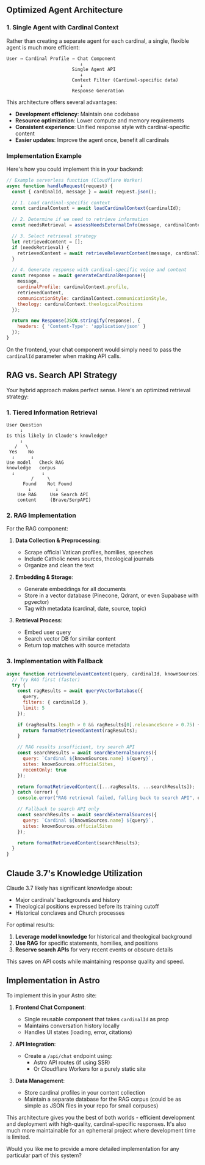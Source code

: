 ## Optimized Agent Architecture

### 1. Single Agent with Cardinal Context

Rather than creating a separate agent for each cardinal, a single, flexible agent is much more efficient:

```
User → Cardinal Profile → Chat Component
                           ↓
                        Single Agent API
                           ↓
                        Context Filter (Cardinal-specific data)
                           ↓
                        Response Generation
```

This architecture offers several advantages:
- **Development efficiency**: Maintain one codebase
- **Resource optimization**: Lower compute and memory requirements
- **Consistent experience**: Unified response style with cardinal-specific content
- **Easier updates**: Improve the agent once, benefit all cardinals

### Implementation Example

Here's how you could implement this in your backend:

```javascript
// Example serverless function (Cloudflare Worker)
async function handleRequest(request) {
  const { cardinalId, message } = await request.json();

  // 1. Load cardinal-specific context
  const cardinalContext = await loadCardinalContext(cardinalId);

  // 2. Determine if we need to retrieve information
  const needsRetrieval = assessNeedsExternalInfo(message, cardinalContext.knownTopics);

  // 3. Select retrieval strategy
  let retrievedContent = [];
  if (needsRetrieval) {
    retrievedContent = await retrieveRelevantContent(message, cardinalId, cardinalContext.sources);
  }

  // 4. Generate response with cardinal-specific voice and content
  const response = await generateCardinalResponse({
    message,
    cardinalProfile: cardinalContext.profile,
    retrievedContent,
    communicationStyle: cardinalContext.communicationStyle,
    theology: cardinalContext.theologicalPositions
  });

  return new Response(JSON.stringify(response), {
    headers: { 'Content-Type': 'application/json' }
  });
}
```

On the frontend, your chat component would simply need to pass the `cardinalId` parameter when making API calls.

## RAG vs. Search API Strategy

Your hybrid approach makes perfect sense. Here's an optimized retrieval strategy:

### 1. Tiered Information Retrieval

```
User Question
     ↓
Is this likely in Claude's knowledge?
     ↓
   /   \
 Yes    No
  ↓      ↓
Use model   Check RAG
knowledge   corpus
  ↓          ↓
         /     \
      Found    Not Found
        ↓         ↓
    Use RAG     Use Search API
    content     (Brave/SerpAPI)
```

### 2. RAG Implementation

For the RAG component:

1. **Data Collection & Preprocessing**:
   - Scrape official Vatican profiles, homilies, speeches
   - Include Catholic news sources, theological journals
   - Organize and clean the text

2. **Embedding & Storage**:
   - Generate embeddings for all documents
   - Store in a vector database (Pinecone, Qdrant, or even Supabase with pgvector)
   - Tag with metadata (cardinal, date, source, topic)

3. **Retrieval Process**:
   - Embed user query
   - Search vector DB for similar content
   - Return top matches with source metadata

### 3. Implementation with Fallback

```javascript
async function retrieveRelevantContent(query, cardinalId, knownSources) {
  // Try RAG first (faster)
  try {
    const ragResults = await queryVectorDatabase({
      query,
      filters: { cardinalId },
      limit: 5
    });

    if (ragResults.length > 0 && ragResults[0].relevanceScore > 0.75) {
      return formatRetrievedContent(ragResults);
    }

    // RAG results insufficient, try search API
    const searchResults = await searchExternalSources({
      query: `Cardinal ${knownSources.name} ${query}`,
      sites: knownSources.officialSites,
      recentOnly: true
    });

    return formatRetrievedContent([...ragResults, ...searchResults]);
  } catch (error) {
    console.error("RAG retrieval failed, falling back to search API", error);

    // Fallback to search API only
    const searchResults = await searchExternalSources({
      query: `Cardinal ${knownSources.name} ${query}`,
      sites: knownSources.officialSites
    });

    return formatRetrievedContent(searchResults);
  }
}
```

## Claude 3.7's Knowledge Utilization

Claude 3.7 likely has significant knowledge about:
- Major cardinals' backgrounds and history
- Theological positions expressed before its training cutoff
- Historical conclaves and Church processes

For optimal results:

1. **Leverage model knowledge** for historical and theological background
2. **Use RAG** for specific statements, homilies, and positions
3. **Reserve search APIs** for very recent events or obscure details

This saves on API costs while maintaining response quality and speed.

## Implementation in Astro

To implement this in your Astro site:

1. **Frontend Chat Component**:
   - Single reusable component that takes `cardinalId` as prop
   - Maintains conversation history locally
   - Handles UI states (loading, error, citations)

2. **API Integration**:
   - Create a `/api/chat` endpoint using:
     - Astro API routes (if using SSR)
     - Or Cloudflare Workers for a purely static site

3. **Data Management**:
   - Store cardinal profiles in your content collection
   - Maintain a separate database for the RAG corpus (could be as simple as JSON files in your repo for small corpuses)

This architecture gives you the best of both worlds - efficient development and deployment with high-quality, cardinal-specific responses. It's also much more maintainable for an ephemeral project where development time is limited.

Would you like me to provide a more detailed implementation for any particular part of this system?
